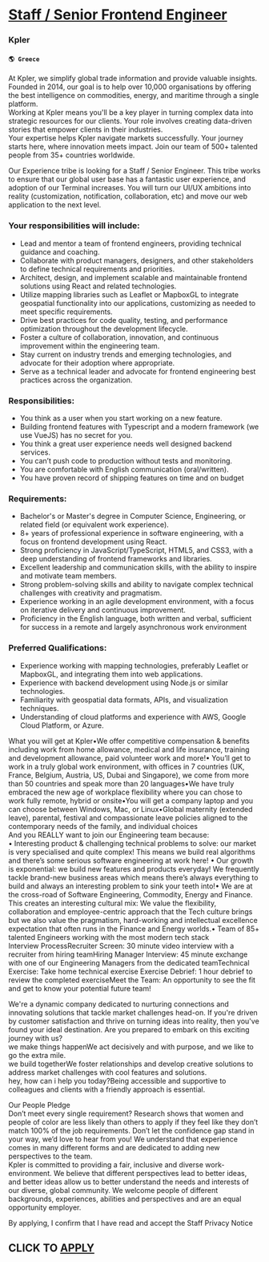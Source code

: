 # [Staff / Senior Frontend Engineer](https://www.remotewlb.com/apply/staff-senior-frontend-engineer-57136)  
### Kpler  
#### `🌎 Greece`  
​​At Kpler, we simplify global trade information and provide valuable insights. Founded in 2014, our goal is to help over 10,000 organisations by offering the best intelligence on commodities, energy, and maritime through a single platform.  
Working at Kpler means you'll be a key player in turning complex data into strategic resources for our clients. Your role involves creating data-driven stories that empower clients in their industries.  
Your expertise helps Kpler navigate markets successfully. Your journey starts here, where innovation meets impact. Join our team of 500+ talented people from 35+ countries worldwide.  
  
Our Experience tribe is looking for a Staff / Senior Engineer. This tribe works to ensure that our global user base has a fantastic user experience, and adoption of our Terminal increases. You will turn our UI/UX ambitions into reality (customization, notification, collaboration, etc) and move our web application to the next level.

### Your responsibilities will include:

  * Lead and mentor a team of frontend engineers, providing technical guidance and coaching.
  * Collaborate with product managers, designers, and other stakeholders to define technical requirements and priorities.
  * Architect, design, and implement scalable and maintainable frontend solutions using React and related technologies.
  * Utilize mapping libraries such as Leaflet or MapboxGL to integrate geospatial functionality into our applications, customizing as needed to meet specific requirements.
  * Drive best practices for code quality, testing, and performance optimization throughout the development lifecycle.
  * Foster a culture of collaboration, innovation, and continuous improvement within the engineering team.
  * Stay current on industry trends and emerging technologies, and advocate for their adoption where appropriate.
  * Serve as a technical leader and advocate for frontend engineering best practices across the organization.
  

### Responsibilities:

  * You think as a user when you start working on a new feature. 
  * Building frontend features with Typescript and a modern framework (we use VueJS) has no secret for you. 
  * You think a great user experience needs well designed backend services. 
  * You can’t push code to production without tests and monitoring.
  * You are comfortable with English communication (oral/written).
  * You have proven record of shipping features on time and on budget 

### Requirements:

  * Bachelor's or Master's degree in Computer Science, Engineering, or related field (or equivalent work experience).
  * 8+ years of professional experience in software engineering, with a focus on frontend development using React.
  * Strong proficiency in JavaScript/TypeScript, HTML5, and CSS3, with a deep understanding of frontend frameworks and libraries.
  * Excellent leadership and communication skills, with the ability to inspire and motivate team members.
  * Strong problem-solving skills and ability to navigate complex technical challenges with creativity and pragmatism.
  * Experience working in an agile development environment, with a focus on iterative delivery and continuous improvement.
  * Proficiency in the English language, both written and verbal, sufficient for success in a remote and largely asynchronous work environment
  

### Preferred Qualifications:

  * Experience working with mapping technologies, preferably Leaflet or MapboxGL, and integrating them into web applications.
  * Experience with backend development using Node.js or similar technologies.
  * Familiarity with geospatial data formats, APIs, and visualization techniques.
  * Understanding of cloud platforms and experience with AWS, Google Cloud Platform, or Azure.

What you will get at Kpler•We offer competitive compensation & benefits including work from home allowance, medical and life insurance, training and development allowance, paid volunteer work and more!• You’ll get to work in a truly global work environment, with offices in 7 countries (UK, France, Belgium, Austria, US, Dubai and Singapore), we come from more than 50 countries and speak more than 20 languages•We have truly embraced the new age of workplace flexibility where you can chose to work fully remote, hybrid or onsite•You will get a company laptop and you can choose between Windows, Mac, or Linux•Global maternity (extended leave), parental, festival and compassionate leave policies aligned to the contemporary needs of the family, and individual choices  
And you REALLY want to join our Engineering team because:  
• Interesting product & challenging technical problems to solve: our market is very specialised and quite complex! This means we build real algorithms and there’s some serious software engineering at work here! • Our growth is exponential: we build new features and products everyday! We frequently tackle brand-new business areas which means there’s always everything to build and always an interesting problem to sink your teeth into!• We are at the cross-road of Software Engineering, Commodity, Energy and Finance. This creates an interesting cultural mix: We value the flexibility, collaboration and employee-centric approach that the Tech culture brings but we also value the pragmatism, hard-working and intellectual excellence expectation that often runs in the Finance and Energy worlds.• Team of 85+ talented Engineers working with the most modern tech stack  
Interview ProcessRecruiter Screen: 30 minute video interview with a recruiter from hiring teamHiring Manager Interview: 45 minute exchange with one of our Engineering Managers from the dedicated teamTechnical Exercise: Take home technical exercise Exercise Debrief: 1 hour debrief to review the completed exerciseMeet the Team: An opportunity to see the fit and get to know your potential future team!  
  
We're a dynamic company dedicated to nurturing connections and innovating solutions that tackle market challenges head-on. If you're driven by customer satisfaction and thrive on turning ideas into reality, then you've found your ideal destination. Are you prepared to embark on this exciting journey with us?  
we make things happenWe act decisively and with purpose, and we like to go the extra mile.  
we build togetherWe foster relationships and develop creative solutions to address market challenges with cool features and solutions.  
hey, how can i help you today?Being accessible and supportive to colleagues and clients with a friendly approach is essential.  
  
Our People Pledge  
Don’t meet every single requirement? Research shows that women and people of color are less likely than others to apply if they feel like they don’t match 100% of the job requirements. Don’t let the confidence gap stand in your way, we’d love to hear from you! We understand that experience comes in many different forms and are dedicated to adding new perspectives to the team.  
Kpler is committed to providing a fair, inclusive and diverse work-environment. We believe that different perspectives lead to better ideas, and better ideas allow us to better understand the needs and interests of our diverse, global community. We welcome people of different backgrounds, experiences, abilities and perspectives and are an equal opportunity employer.  
  
  
By applying, I confirm that I have read and accept the Staff Privacy Notice  
## CLICK TO [APPLY](https://www.remotewlb.com/apply/staff-senior-frontend-engineer-57136)

